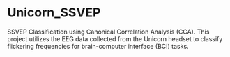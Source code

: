 # Unicorn_SSVEP
SSVEP Classification using Canonical Correlation Analysis (CCA). This project utilizes the EEG data collected from the Unicorn headset to classify flickering frequencies for brain-computer interface (BCI) tasks.
